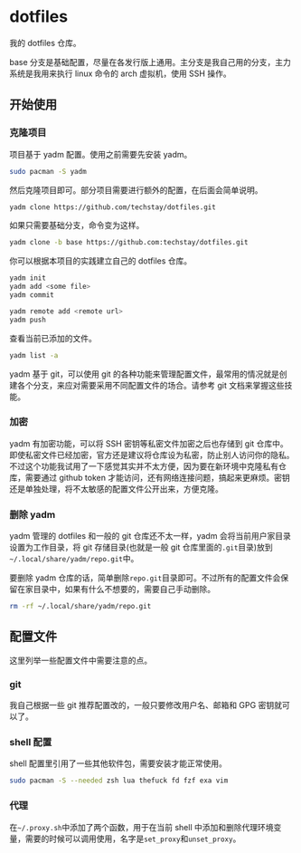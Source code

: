 # dotfiles

我的 dotfiles 仓库。

base 分支是基础配置，尽量在各发行版上通用。主分支是我自己用的分支，主力系统是我用来执行 linux 命令的 arch 虚拟机，使用 SSH 操作。

## 开始使用

### 克隆项目

项目基于 yadm 配置。使用之前需要先安装 yadm。

```sh
sudo pacman -S yadm
```

然后克隆项目即可。部分项目需要进行额外的配置，在后面会简单说明。

```sh
yadm clone https://github.com/techstay/dotfiles.git
```

如果只需要基础分支，命令变为这样。

```sh
yadm clone -b base https://github.com:techstay/dotfiles.git
```

你可以根据本项目的实践建立自己的 dotfiles 仓库。

```sh
yadm init
yadm add <some file>
yadm commit

yadm remote add <remote url>
yadm push
```

查看当前已添加的文件。

```sh
yadm list -a
```

yadm 基于 git，可以使用 git 的各种功能来管理配置文件，最常用的情况就是创建各个分支，来应对需要采用不同配置文件的场合。请参考 git 文档来掌握这些技能。

### 加密

yadm 有加密功能，可以将 SSH 密钥等私密文件加密之后也存储到 git 仓库中。即使私密文件已经加密，官方还是建议将仓库设为私密，防止别人访问你的隐私。不过这个功能我试用了一下感觉其实并不太方便，因为要在新环境中克隆私有仓库，需要通过 github token 才能访问，还有网络连接问题，搞起来更麻烦。密钥还是单独处理，将不太敏感的配置文件公开出来，方便克隆。

### 删除 yadm

yadm 管理的 dotfiles 和一般的 git 仓库还不太一样，yadm 会将当前用户家目录设置为工作目录，将 git 存储目录(也就是一般 git 仓库里面的`.git`目录)放到`~/.local/share/yadm/repo.git`中。

要删除 yadm 仓库的话，简单删除`repo.git`目录即可。不过所有的配置文件会保留在家目录中，如果有什么不想要的，需要自己手动删除。

```sh
rm -rf ~/.local/share/yadm/repo.git
```

## 配置文件

这里列举一些配置文件中需要注意的点。

### git

我自己根据一些 git 推荐配置改的，一般只要修改用户名、邮箱和 GPG 密钥就可以了。

### shell 配置

shell 配置里引用了一些其他软件包，需要安装才能正常使用。

```sh
sudo pacman -S --needed zsh lua thefuck fd fzf exa vim
```

### 代理

在`~/.proxy.sh`中添加了两个函数，用于在当前 shell 中添加和删除代理环境变量，需要的时候可以调用使用，名字是`set_proxy`和`unset_proxy`。
